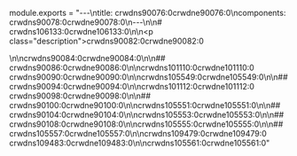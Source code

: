 module.exports = "---\ntitle: crwdns90076:0crwdne90076:0\ncomponents: crwdns90078:0crwdne90078:0\n---\n\n# crwdns106133:0crwdne106133:0\n\n<p class=\"description\">crwdns90082:0crwdne90082:0</p>\n\ncrwdns90084:0crwdne90084:0\n\n## crwdns90086:0crwdne90086:0\n\ncrwdns101110:0crwdne101110:0 crwdns90090:0crwdne90090:0\n\ncrwdns105549:0crwdne105549:0\n\n## crwdns90094:0crwdne90094:0\n\ncrwdns101112:0crwdne101112:0 crwdns90098:0crwdne90098:0\n\n## crwdns90100:0crwdne90100:0\n\ncrwdns105551:0crwdne105551:0\n\n## crwdns90104:0crwdne90104:0\n\ncrwdns105553:0crwdne105553:0\n\n## crwdns90108:0crwdne90108:0\n\ncrwdns105555:0crwdne105555:0\n\n## crwdns105557:0crwdne105557:0\n\ncrwdns109479:0crwdne109479:0 crwdns109483:0crwdne109483:0\n\ncrwdns105561:0crwdne105561:0"